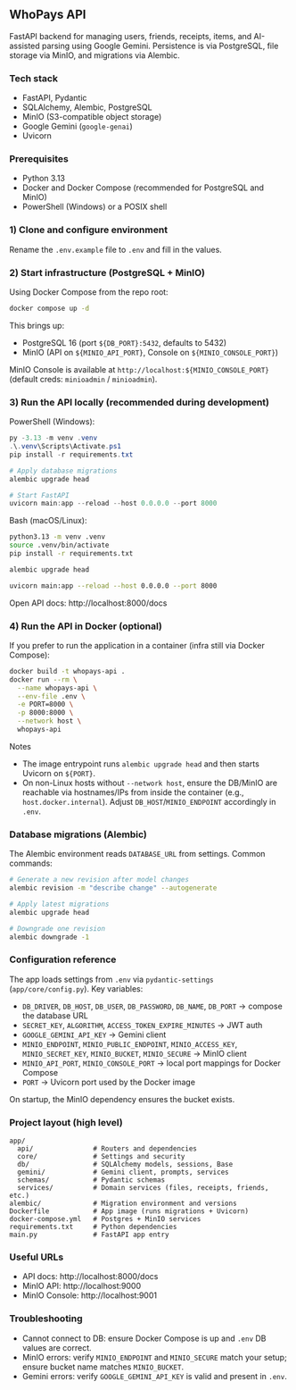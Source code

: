 ## WhoPays API

FastAPI backend for managing users, friends, receipts, items, and AI-assisted parsing using Google Gemini. Persistence is via PostgreSQL, file storage via MinIO, and migrations via Alembic.

### Tech stack
- FastAPI, Pydantic
- SQLAlchemy, Alembic, PostgreSQL
- MinIO (S3-compatible object storage)
- Google Gemini (`google-genai`)
- Uvicorn

### Prerequisites
- Python 3.13
- Docker and Docker Compose (recommended for PostgreSQL and MinIO)
- PowerShell (Windows) or a POSIX shell

### 1) Clone and configure environment
Rename the `.env.example` file to `.env` and fill in the values.

### 2) Start infrastructure (PostgreSQL + MinIO)
Using Docker Compose from the repo root:

```bash
docker compose up -d
```

This brings up:
- PostgreSQL 16 (port `${DB_PORT}:5432`, defaults to 5432)
- MinIO (API on `${MINIO_API_PORT}`, Console on `${MINIO_CONSOLE_PORT}`)

MinIO Console is available at `http://localhost:${MINIO_CONSOLE_PORT}` (default creds: `minioadmin` / `minioadmin`).

### 3) Run the API locally (recommended during development)

PowerShell (Windows):
```powershell
py -3.13 -m venv .venv
.\.venv\Scripts\Activate.ps1
pip install -r requirements.txt

# Apply database migrations
alembic upgrade head

# Start FastAPI
uvicorn main:app --reload --host 0.0.0.0 --port 8000
```

Bash (macOS/Linux):
```bash
python3.13 -m venv .venv
source .venv/bin/activate
pip install -r requirements.txt

alembic upgrade head

uvicorn main:app --reload --host 0.0.0.0 --port 8000
```

Open API docs: http://localhost:8000/docs

### 4) Run the API in Docker (optional)
If you prefer to run the application in a container (infra still via Docker Compose):

```bash
docker build -t whopays-api .
docker run --rm \
  --name whopays-api \
  --env-file .env \
  -e PORT=8000 \
  -p 8000:8000 \
  --network host \
  whopays-api
```

Notes
- The image entrypoint runs `alembic upgrade head` and then starts Uvicorn on `${PORT}`.
- On non-Linux hosts without `--network host`, ensure the DB/MinIO are reachable via hostnames/IPs from inside the container (e.g., `host.docker.internal`). Adjust `DB_HOST`/`MINIO_ENDPOINT` accordingly in `.env`.

### Database migrations (Alembic)
The Alembic environment reads `DATABASE_URL` from settings. Common commands:

```bash
# Generate a new revision after model changes
alembic revision -m "describe change" --autogenerate

# Apply latest migrations
alembic upgrade head

# Downgrade one revision
alembic downgrade -1
```

### Configuration reference
The app loads settings from `.env` via `pydantic-settings` (`app/core/config.py`). Key variables:
- `DB_DRIVER`, `DB_HOST`, `DB_USER`, `DB_PASSWORD`, `DB_NAME`, `DB_PORT` → compose the database URL
- `SECRET_KEY`, `ALGORITHM`, `ACCESS_TOKEN_EXPIRE_MINUTES` → JWT auth
- `GOOGLE_GEMINI_API_KEY` → Gemini client
- `MINIO_ENDPOINT`, `MINIO_PUBLIC_ENDPOINT`, `MINIO_ACCESS_KEY`, `MINIO_SECRET_KEY`, `MINIO_BUCKET`, `MINIO_SECURE` → MinIO client
- `MINIO_API_PORT`, `MINIO_CONSOLE_PORT` → local port mappings for Docker Compose
- `PORT` → Uvicorn port used by the Docker image

On startup, the MinIO dependency ensures the bucket exists.

### Project layout (high level)
```
app/
  api/               # Routers and dependencies
  core/              # Settings and security
  db/                # SQLAlchemy models, sessions, Base
  gemini/            # Gemini client, prompts, services
  schemas/           # Pydantic schemas
  services/          # Domain services (files, receipts, friends, etc.)
alembic/             # Migration environment and versions
Dockerfile           # App image (runs migrations + Uvicorn)
docker-compose.yml   # Postgres + MinIO services
requirements.txt     # Python dependencies
main.py              # FastAPI app entry
```

### Useful URLs
- API docs: http://localhost:8000/docs
- MinIO API: http://localhost:9000
- MinIO Console: http://localhost:9001

### Troubleshooting
- Cannot connect to DB: ensure Docker Compose is up and `.env` DB values are correct.
- MinIO errors: verify `MINIO_ENDPOINT` and `MINIO_SECURE` match your setup; ensure bucket name matches `MINIO_BUCKET`.
- Gemini errors: verify `GOOGLE_GEMINI_API_KEY` is valid and present in `.env`.


